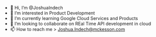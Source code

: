 - 👋 Hi, I’m @JoshuaIndech
- 👀 I’m interested in Product Development
- 🌱 I’m currently learning Google Cloud Services and Products
- 💞️ I’m looking to collaborate on REal Time API development in cloud
- 📫 How to reach me > Joshua.Indech@mckesson.com

<!---
JoshuaIndech/JoshuaIndech is a ✨ special ✨ repository because its `README.md` (this file) appears on your GitHub profile.
You can click the Preview link to take a look at your changes.
--->
